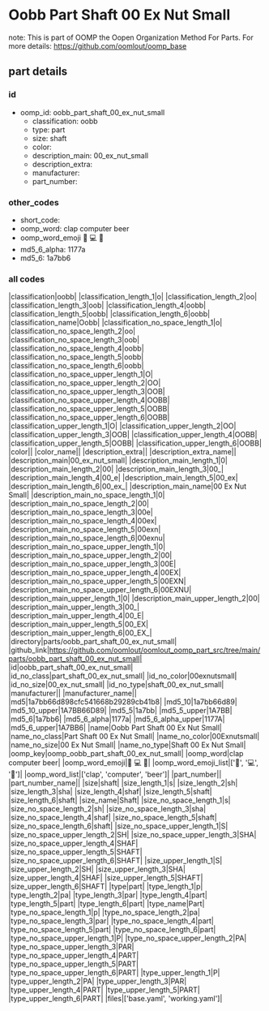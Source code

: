 # Oobb Part Shaft 00 Ex Nut Small  

note: This is part of OOMP the Oopen Organization Method For Parts. For more details: https://github.com/oomlout/oomp_base

##  part details





### id
* oomp_id: oobb_part_shaft_00_ex_nut_small
  * classification: oobb
  * type: part
  * size: shaft
  * color: 
  * description_main: 00_ex_nut_small
  * description_extra: 
  * manufacturer: 
  * part_number: 

### other_codes
* short_code: 
* oomp_word: clap computer beer
* oomp_word_emoji :clap: :computer: :beer:
* md5_6_alpha: 1177a
* md5_6: 1a7bb6

### all codes 
|classification|oobb|
|classification_length_1|o|
|classification_length_2|oo|
|classification_length_3|oob|
|classification_length_4|oobb|
|classification_length_5|oobb|
|classification_length_6|oobb|
|classification_name|Oobb|
|classification_no_space_length_1|o|
|classification_no_space_length_2|oo|
|classification_no_space_length_3|oob|
|classification_no_space_length_4|oobb|
|classification_no_space_length_5|oobb|
|classification_no_space_length_6|oobb|
|classification_no_space_upper_length_1|O|
|classification_no_space_upper_length_2|OO|
|classification_no_space_upper_length_3|OOB|
|classification_no_space_upper_length_4|OOBB|
|classification_no_space_upper_length_5|OOBB|
|classification_no_space_upper_length_6|OOBB|
|classification_upper_length_1|O|
|classification_upper_length_2|OO|
|classification_upper_length_3|OOB|
|classification_upper_length_4|OOBB|
|classification_upper_length_5|OOBB|
|classification_upper_length_6|OOBB|
|color||
|color_name||
|description_extra||
|description_extra_name||
|description_main|00_ex_nut_small|
|description_main_length_1|0|
|description_main_length_2|00|
|description_main_length_3|00_|
|description_main_length_4|00_e|
|description_main_length_5|00_ex|
|description_main_length_6|00_ex_|
|description_main_name|00 Ex Nut Small|
|description_main_no_space_length_1|0|
|description_main_no_space_length_2|00|
|description_main_no_space_length_3|00e|
|description_main_no_space_length_4|00ex|
|description_main_no_space_length_5|00exn|
|description_main_no_space_length_6|00exnu|
|description_main_no_space_upper_length_1|0|
|description_main_no_space_upper_length_2|00|
|description_main_no_space_upper_length_3|00E|
|description_main_no_space_upper_length_4|00EX|
|description_main_no_space_upper_length_5|00EXN|
|description_main_no_space_upper_length_6|00EXNU|
|description_main_upper_length_1|0|
|description_main_upper_length_2|00|
|description_main_upper_length_3|00_|
|description_main_upper_length_4|00_E|
|description_main_upper_length_5|00_EX|
|description_main_upper_length_6|00_EX_|
|directory|parts/oobb_part_shaft_00_ex_nut_small|
|github_link|https://github.com/oomlout/oomlout_oomp_part_src/tree/main/parts/oobb_part_shaft_00_ex_nut_small|
|id|oobb_part_shaft_00_ex_nut_small|
|id_no_class|part_shaft_00_ex_nut_small|
|id_no_color|00exnutsmall|
|id_no_size|00_ex_nut_small|
|id_no_type|shaft_00_ex_nut_small|
|manufacturer||
|manufacturer_name||
|md5|1a7bb66d898cfc541668b29289cb41b8|
|md5_10|1a7bb66d89|
|md5_10_upper|1A7BB66D89|
|md5_5|1a7bb|
|md5_5_upper|1A7BB|
|md5_6|1a7bb6|
|md5_6_alpha|1177a|
|md5_6_alpha_upper|1177A|
|md5_6_upper|1A7BB6|
|name|Oobb Part Shaft 00 Ex Nut Small|
|name_no_class|Part Shaft 00 Ex Nut Small|
|name_no_color|00Exnutsmall|
|name_no_size|00 Ex Nut Small|
|name_no_type|Shaft 00 Ex Nut Small|
|oomp_key|oomp_oobb_part_shaft_00_ex_nut_small|
|oomp_word|clap computer beer|
|oomp_word_emoji|:clap: :computer: :beer:|
|oomp_word_emoji_list|[':clap:', ':computer:', ':beer:']|
|oomp_word_list|['clap', 'computer', 'beer']|
|part_number||
|part_number_name||
|size|shaft|
|size_length_1|s|
|size_length_2|sh|
|size_length_3|sha|
|size_length_4|shaf|
|size_length_5|shaft|
|size_length_6|shaft|
|size_name|Shaft|
|size_no_space_length_1|s|
|size_no_space_length_2|sh|
|size_no_space_length_3|sha|
|size_no_space_length_4|shaf|
|size_no_space_length_5|shaft|
|size_no_space_length_6|shaft|
|size_no_space_upper_length_1|S|
|size_no_space_upper_length_2|SH|
|size_no_space_upper_length_3|SHA|
|size_no_space_upper_length_4|SHAF|
|size_no_space_upper_length_5|SHAFT|
|size_no_space_upper_length_6|SHAFT|
|size_upper_length_1|S|
|size_upper_length_2|SH|
|size_upper_length_3|SHA|
|size_upper_length_4|SHAF|
|size_upper_length_5|SHAFT|
|size_upper_length_6|SHAFT|
|type|part|
|type_length_1|p|
|type_length_2|pa|
|type_length_3|par|
|type_length_4|part|
|type_length_5|part|
|type_length_6|part|
|type_name|Part|
|type_no_space_length_1|p|
|type_no_space_length_2|pa|
|type_no_space_length_3|par|
|type_no_space_length_4|part|
|type_no_space_length_5|part|
|type_no_space_length_6|part|
|type_no_space_upper_length_1|P|
|type_no_space_upper_length_2|PA|
|type_no_space_upper_length_3|PAR|
|type_no_space_upper_length_4|PART|
|type_no_space_upper_length_5|PART|
|type_no_space_upper_length_6|PART|
|type_upper_length_1|P|
|type_upper_length_2|PA|
|type_upper_length_3|PAR|
|type_upper_length_4|PART|
|type_upper_length_5|PART|
|type_upper_length_6|PART|
|files|['base.yaml', 'working.yaml']|
